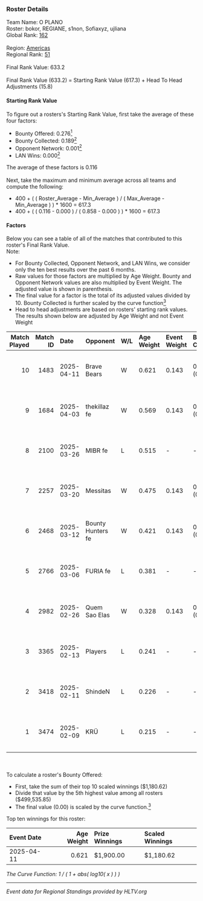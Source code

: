 ### Roster Details<br />
Team Name: O PLANO<br />
Roster: bokor, REGIANE, s1non, Sofiaxyz, ujliana<br />
Global Rank: [162](../../standings_global_2025_07_07.md)<br />
<br />
Region: [Americas]( ../../standings_americas_2025_07_07.md)<br />
Regional Rank: [51]( ../../standings_americas_2025_07_07.md)<br />
<br />
Final Rank Value:  633.2<br />
<br />
Final Rank Value (633.2) = Starting Rank Value (617.3) + Head To Head Adjustments (15.8)<br />

#### Starting Rank Value<br />
To figure out a rosters's Starting Rank Value, first take the average of these four factors:<br />
- Bounty Offered: 0.276[<sup>1</sup>](#table2)
- Bounty Collected: 0.189[<sup>2</sup>](#table1)
- Opponent Network: 0.001[<sup>2</sup>](#table1)
- LAN Wins: 0.000[<sup>2</sup>](#table1)

The average of these factors is 0.116<br />
<br />
Next, take the maximum and minimum average across all teams and compute the following:<br />
- 400 + ( ( Roster_Average - Min_Average ) / ( Max_Average - Min_Average ) ) * 1600 = 617.3
- 400 + ( ( 0.116 - 0.000 ) / ( 0.858 - 0.000 ) ) * 1600 = 617.3


#### Factors<br />
Below you can see a table of all of the matches that contributed to this roster's Final Rank Value.<br />
Note:<br />

- For Bounty Collected, Opponent Network, and LAN Wins, we consider only the ten best results over the past 6 months.
- Raw values for those factors are multiplied by Age Weight. Bounty and Opponent Network values are also multiplied by Event Weight. The adjusted value is shown in parenthesis.
- The final value for a factor is the total of its adjusted values divided by 10. Bounty Collected is further scaled by the curve function[<sup>3</sup>](#curveFunction)
- Head to head adjustments are based on rosters' starting rank values. The results shown below are adjusted by Age Weight and not Event Weight
<span id="table1"></span><br />


| Match Played | Match ID | Date       | Opponent          | W/L | Age Weight | Event Weight | Bounty Collected | Opponent Network | LAN Wins  | H2H Adj. | Roster                                     |
| -: | -: | :- | :- | :- | :- | :- | :- | :- | :- | -: | :- |
|           10 |     1483 | 2025-04-11 | Brave Bears       | W   | 0.621      | 0.143        | 0.001 (0.000)    | 0.000 (0.000)    | 0 (0.000) |     6.16 | bokor, REGIANE, s1non, Sofiaxyz, ujliana   |
|            9 |     1684 | 2025-04-03 | thekillaz fe      | W   | 0.569      | 0.143        | 0.001 (0.000)    | 0.066 (0.005)    | 0 (0.000) |     8.10 | bokor, LyttleZ, REGIANE, s1non, Sofiaxyz   |
|            8 |     2100 | 2025-03-26 | MIBR fe           | L   | 0.515      | -            | -                | -                | -         |    -6.92 | bokor, LyttleZ, REGIANE, s1non, Sofiaxyz   |
|            7 |     2257 | 2025-03-20 | Messitas          | W   | 0.475      | 0.143        | 0.001 (0.000)    | 0.019 (0.001)    | 0 (0.000) |     6.85 | bokor, LyttleZ, REGIANE, Sofiaxyz, ujliana |
|            6 |     2468 | 2025-03-12 | Bounty Hunters fe | W   | 0.421      | 0.143        | 0.002 (0.000)    | 0.082 (0.005)    | 0 (0.000) |     6.24 | bokor, LyttleZ, s1non, Sofiaxyz, ujliana   |
|            5 |     2766 | 2025-03-06 | FURIA fe          | L   | 0.381      | -            | -                | -                | -         |    -1.16 | bokor, LyttleZ, REGIANE, s1non, Sofiaxyz   |
|            4 |     2982 | 2025-02-26 | Quem Sao Elas     | W   | 0.328      | 0.143        | 0.002 (0.000)    | 0.063 (0.003)    | 0 (0.000) |     5.14 | bokor, LyttleZ, REGIANE, s1non, Sofiaxyz   |
|            3 |     3365 | 2025-02-13 | Players           | L   | 0.241      | -            | -                | -                | -         |    -3.36 | LyttleZ, REGIANE, s1non, segalla, Sofiaxyz |
|            2 |     3418 | 2025-02-11 | ShindeN           | L   | 0.226      | -            | -                | -                | -         |    -2.88 | bokor, LyttleZ, REGIANE, s1non, Sofiaxyz   |
|            1 |     3474 | 2025-02-09 | KRÜ               | L   | 0.215      | -            | -                | -                | -         |    -2.33 | bokor, LyttleZ, REGIANE, s1non, Sofiaxyz   |

<br />
<span id="table2"></span><br />
To calculate a roster's Bounty Offered:<br />

- First, take the sum of their top 10 scaled winnings ($1,180.62)
- Divide that value by the 5th highest value among all rosters ($499,535.85)
- The final value (0.00) is scaled by the curve function.[<sup>3</sup>](#curveFunction)

Top ten winnings for this roster:<br />

| Event Date | Age Weight | Prize Winnings | Scaled Winnings |
| :- | -: | :- | :- |
| 2025-04-11 |      0.621 | $1,900.00      | $1,180.62       |


<span id="curveFunction"></span>_The Curve Function: 1 / ( 1 + abs( log10( x ) ) )_<br />

---
_Event data for Regional Standings provided by HLTV.org_<br />
